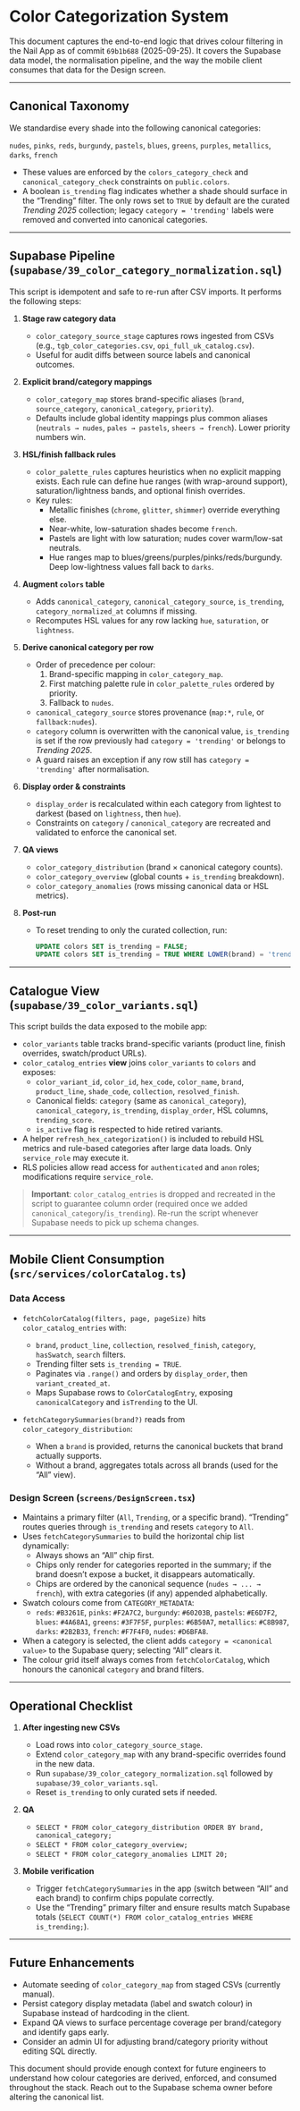# Color Categorization System

This document captures the end-to-end logic that drives colour filtering in the Nail App as of commit `69b1b688` (2025-09-25). It covers the Supabase data model, the normalisation pipeline, and the way the mobile client consumes that data for the Design screen.

---

## Canonical Taxonomy

We standardise every shade into the following canonical categories:

`nudes`, `pinks`, `reds`, `burgundy`, `pastels`, `blues`, `greens`, `purples`, `metallics`, `darks`, `french`

- These values are enforced by the `colors_category_check` and `canonical_category_check` constraints on `public.colors`.
- A boolean `is_trending` flag indicates whether a shade should surface in the “Trending” filter. The only rows set to `TRUE` by default are the curated *Trending 2025* collection; legacy `category = 'trending'` labels were removed and converted into canonical categories.

---

## Supabase Pipeline (`supabase/39_color_category_normalization.sql`)

This script is idempotent and safe to re-run after CSV imports. It performs the following steps:

1. **Stage raw category data**
   - `color_category_source_stage` captures rows ingested from CSVs (e.g., `tgb_color_categories.csv`, `opi_full_uk_catalog.csv`).
   - Useful for audit diffs between source labels and canonical outcomes.

2. **Explicit brand/category mappings**
   - `color_category_map` stores brand-specific aliases (`brand`, `source_category`, `canonical_category`, `priority`).
   - Defaults include global identity mappings plus common aliases (`neutrals → nudes`, `pales → pastels`, `sheers → french`). Lower priority numbers win.

3. **HSL/finish fallback rules**
   - `color_palette_rules` captures heuristics when no explicit mapping exists. Each rule can define hue ranges (with wrap-around support), saturation/lightness bands, and optional finish overrides.
   - Key rules:
     - Metallic finishes (`chrome`, `glitter`, `shimmer`) override everything else.
     - Near-white, low-saturation shades become `french`.
     - Pastels are light with low saturation; nudes cover warm/low-sat neutrals.
     - Hue ranges map to blues/greens/purples/pinks/reds/burgundy. Deep low-lightness values fall back to `darks`.

4. **Augment `colors` table**
   - Adds `canonical_category`, `canonical_category_source`, `is_trending`, `category_normalized_at` columns if missing.
   - Recomputes HSL values for any row lacking `hue`, `saturation`, or `lightness`.

5. **Derive canonical category per row**
   - Order of precedence per colour:
     1. Brand-specific mapping in `color_category_map`.
     2. First matching palette rule in `color_palette_rules` ordered by priority.
     3. Fallback to `nudes`.
   - `canonical_category_source` stores provenance (`map:*`, `rule`, or `fallback:nudes`).
   - `category` column is overwritten with the canonical value, `is_trending` is set if the row previously had `category = 'trending'` or belongs to *Trending 2025*.
   - A guard raises an exception if any row still has `category = 'trending'` after normalisation.

6. **Display order & constraints**
   - `display_order` is recalculated within each category from lightest to darkest (based on `lightness`, then `hue`).
   - Constraints on `category` / `canonical_category` are recreated and validated to enforce the canonical set.

7. **QA views**
   - `color_category_distribution` (brand × canonical category counts).
   - `color_category_overview` (global counts + `is_trending` breakdown).
   - `color_category_anomalies` (rows missing canonical data or HSL metrics).

8. **Post-run**
   - To reset trending to only the curated collection, run:
     ```sql
     UPDATE colors SET is_trending = FALSE;
     UPDATE colors SET is_trending = TRUE WHERE LOWER(brand) = 'trending 2025';
     ```

---

## Catalogue View (`supabase/39_color_variants.sql`)

This script builds the data exposed to the mobile app:

- `color_variants` table tracks brand-specific variants (product line, finish overrides, swatch/product URLs).
- `color_catalog_entries` **view** joins `color_variants` to `colors` and exposes:
  - `color_variant_id`, `color_id`, `hex_code`, `color_name`, `brand`, `product_line`, `shade_code`, `collection`, `resolved_finish`.
  - Canonical fields: `category` (same as `canonical_category`), `canonical_category`, `is_trending`, `display_order`, HSL columns, `trending_score`.
  - `is_active` flag is respected to hide retired variants.
- A helper `refresh_hex_categorization()` is included to rebuild HSL metrics and rule-based categories after large data loads. Only `service_role` may execute it.
- RLS policies allow read access for `authenticated` and `anon` roles; modifications require `service_role`.

> **Important**: `color_catalog_entries` is dropped and recreated in the script to guarantee column order (required once we added `canonical_category`/`is_trending`). Re-run the script whenever Supabase needs to pick up schema changes.

---

## Mobile Client Consumption (`src/services/colorCatalog.ts`)

### Data Access

- `fetchColorCatalog(filters, page, pageSize)` hits `color_catalog_entries` with:
  - `brand`, `product_line`, `collection`, `resolved_finish`, `category`, `hasSwatch`, `search` filters.
  - Trending filter sets `is_trending = TRUE`.
  - Paginates via `.range()` and orders by `display_order`, then `variant_created_at`.
  - Maps Supabase rows to `ColorCatalogEntry`, exposing `canonicalCategory` and `isTrending` to the UI.

- `fetchCategorySummaries(brand?)` reads from `color_category_distribution`:
  - When a `brand` is provided, returns the canonical buckets that brand actually supports.
  - Without a brand, aggregates totals across all brands (used for the “All” view).

### Design Screen (`screens/DesignScreen.tsx`)

- Maintains a primary filter (`All`, `Trending`, or a specific brand). “Trending” routes queries through `is_trending` and resets `category` to `All`.
- Uses `fetchCategorySummaries` to build the horizontal chip list dynamically:
  - Always shows an “All” chip first.
  - Chips only render for categories reported in the summary; if the brand doesn’t expose a bucket, it disappears automatically.
  - Chips are ordered by the canonical sequence (`nudes → ... → french`), with extra categories (if any) appended alphabetically.
- Swatch colours come from `CATEGORY_METADATA`:
  - `reds`: `#B3261E`, `pinks`: `#F2A7C2`, `burgundy`: `#60203B`, `pastels`: `#E6D7F2`, `blues`: `#4A68A1`, `greens`: `#3F7F5F`, `purples`: `#6B50A7`, `metallics`: `#C8B987`, `darks`: `#2B2B33`, `french`: `#F7F4F0`, `nudes`: `#D6BFA8`.
- When a category is selected, the client adds `category = <canonical value>` to the Supabase query; selecting “All” clears it.
- The colour grid itself always comes from `fetchColorCatalog`, which honours the canonical `category` and brand filters.

---

## Operational Checklist

1. **After ingesting new CSVs**
   - Load rows into `color_category_source_stage`.
   - Extend `color_category_map` with any brand-specific overrides found in the new data.
   - Run `supabase/39_color_category_normalization.sql` followed by `supabase/39_color_variants.sql`.
   - Reset `is_trending` to only curated sets if needed.

2. **QA**
   - `SELECT * FROM color_category_distribution ORDER BY brand, canonical_category;`
   - `SELECT * FROM color_category_overview;`
   - `SELECT * FROM color_category_anomalies LIMIT 20;`

3. **Mobile verification**
   - Trigger `fetchCategorySummaries` in the app (switch between “All” and each brand) to confirm chips populate correctly.
   - Use the “Trending” primary filter and ensure results match Supabase totals (`SELECT COUNT(*) FROM color_catalog_entries WHERE is_trending;`).

---

## Future Enhancements

- Automate seeding of `color_category_map` from staged CSVs (currently manual).
- Persist category display metadata (label and swatch colour) in Supabase instead of hardcoding in the client.
- Expand QA views to surface percentage coverage per brand/category and identify gaps early.
- Consider an admin UI for adjusting brand/category priority without editing SQL directly.

This document should provide enough context for future engineers to understand how colour categories are derived, enforced, and consumed throughout the stack. Reach out to the Supabase schema owner before altering the canonical list.
